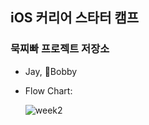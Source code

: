 ## iOS 커리어 스타터 캠프

### 묵찌빠 프로젝트 저장소

- Jay, Bobby

- Flow Chart:

  ![week2](https://user-images.githubusercontent.com/58765757/109619202-d504fd80-7b7b-11eb-88d5-6d5601874724.png)

